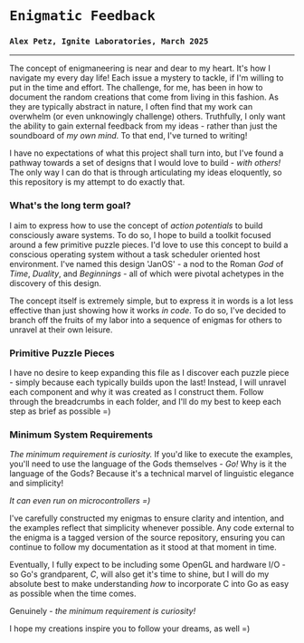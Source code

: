 # `Enigmatic Feedback`
### `Alex Petz, Ignite Laboratories, March 2025`

---

The concept of enigmaneering is near and dear to my heart.  It's how I navigate my
every day life!  Each issue a mystery to tackle, if I'm willing to put in the time
and effort.  The challenge, for me, has been in how to document the random creations
that come from living in this fashion.  As they are typically abstract in nature, I
often find that my work can overwhelm (or even unknowingly challenge) others.  Truthfully,
I only want the ability to gain external feedback from my ideas - rather than 
just the soundboard of _my own mind._  To that end, I've turned to writing!

I have no expectations of what this project shall turn into, but I've found
a pathway towards a set of designs that I would love to build - _with others!_
The only way I can do that is through articulating my ideas eloquently, so this repository
is my attempt to do exactly that.

### What's the long term goal?

I aim to express how to use the concept of _action potentials_ to build consciously aware
systems.  To do so, I hope to build a toolkit focused around a few primitive puzzle pieces.
I'd love to use this concept to build a conscious operating system without a task scheduler
oriented host environment.  I've named this design 'JanOS' - a nod to the Roman _God_ of _Time_,
_Duality_, and _Beginnings_ - all of which were pivotal achetypes in the discovery of this design.

The concept itself is extremely simple, but to express it in words is a lot less effective
than just showing how it works _in code_.  To do so, I've decided to branch off the fruits
of my labor into a sequence of enigmas for others to unravel at their own leisure.

### Primitive Puzzle Pieces

I have no desire to keep expanding this file as I discover each puzzle piece - simply because
each typically builds upon the last!  Instead, I will unravel each component and why it was
created as I construct them.  Follow through the breadcrumbs in each folder, and I'll do my 
best to keep each step as brief as possible =)

### Minimum System Requirements

_The minimum requirement is curiosity._  If you'd like to execute the examples, you'll need to use
the language of the Gods themselves - _Go!_  Why is it the language of the Gods?  Because it's
a technical marvel of linguistic elegance and simplicity!

_It can even run on microcontrollers =)_

I've carefully constructed my enigmas to ensure clarity and intention, and the examples reflect
that simplicity whenever possible.  Any code external to the enigma is a tagged version of the 
source repository, ensuring you can continue to follow my documentation as it stood at that moment 
in time.

Eventually, I fully expect to be including some OpenGL and hardware I/O - so Go's grandparent, _C_, 
will also get it's time to shine, but I will do my absolute best to make understanding _how_ to 
incorporate C into Go as easy as possible when the time comes.

Genuinely - _the minimum requirement is curiosity!_

I hope my creations inspire you to follow your dreams, as well =)